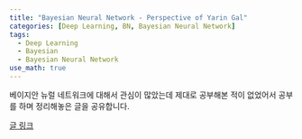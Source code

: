 ```yaml
---
title: "Bayesian Neural Network - Perspective of Yarin Gal"
categories: [Deep Learning, BN, Bayesian Neural Network]
tags:
  - Deep Learning
  - Bayesian
  - Bayesian Neural Network
use_math: true
---
```

베이지안 뉴럴 네트워크에 대해서 관심이 많았는데 제대로 공부해본 적이 없었어서 공부를 하며 정리해놓은 글을 공유합니다.

[글 링크](https://jryoungwdl.notion.site/Bayesian-Deep-Learning-Yarin-Gal-30dbc30097e547fcb018aef6c1185f13)
